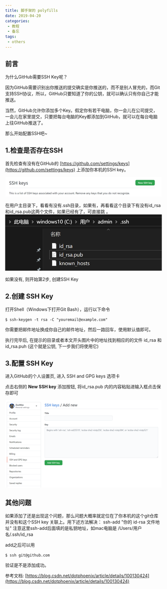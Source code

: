 ```yaml
---
title: 脚手架的 polyfills
date: 2019-04-20
categories:
 - 教程
 - 备忘
tags:
 - others
---
```


## 前言
为什么GitHub需要SSH Key呢？

因为GitHub需要识别出你推送的提交确实是你推送的，而不是别人冒充的，而Git支持SSH协议，所以，GitHub只要知道了你的公钥，就可以确认只有你自己才能推送。

当然，GitHub允许你添加多个Key。假定你有若干电脑，你一会儿在公司提交，一会儿在家里提交，只要把每台电脑的Key都添加到GitHub，就可以在每台电脑上往GitHub推送了。

那么开始配置SSH吧~

## 1.检查是否存在SSH

首先检查有没有在GitHub的 [https://github.com/settings/keys](https://github.com/settings/keys) 上添加你本机的SSH key。

![查看GitHub SSH Keys](./../../.vuepress/public/images/settingSSH/sshKeys.png)

在用户主目录下，看看有没有.ssh目录，如果有，再看看这个目录下有没有id_rsa和id_rsa.pub这两个文件，如果已经有了，可直接跳
。
![查看本地秘钥](./../../.vuepress/public/images/settingSSH/sshLocation.png)

如果没有, 则开始第2步, 创建SSH Key

## 2.创建 SSH Key
打开Shell（Windows下打开Git Bash），运行以下命令

`$ ssh-keygen -t rsa -C "youremail@example.com"`

你需要把邮件地址换成你自己的邮件地址，然后一路回车，使用默认值即可。

执行完毕后, 在提示的目录或者本文开头图片中的地址找到相应的的文件 id_rsa 和 id_rsa.puh (这个就是公钥, 下一步我们将使用它)

## 3.配置 SSH Key

进入GitHub的个人设置页, 进入 SSH and GPG keys 选项卡

点击右侧的 **New SSH key** 添加按钮, 将id_rsa.pub 内的内容粘贴进输入框点击保存即可

![进入配置](./../../.vuepress/public/images/settingSSH/sshKeysSettings.png)


## 其他问题

如果添加了还是出现这个问题，那么问题大概率就定位在了你本机的这个git仓库并没有和这个SSH key 关联上。用下述方法解决：
ssh-add "你的 id-rsa 文件地址"
注意这里ssh-add后面填的是私钥地址，如mac电脑是 /Users/用户名/.ssh/id_rsa

add之后可以用

`$ ssh git@github.com`

验证是不是添加成功。

参考文档: [https://blog.csdn.net/dotphoenix/article/details/100130424](https://blog.csdn.net/dotphoenix/article/details/100130424)